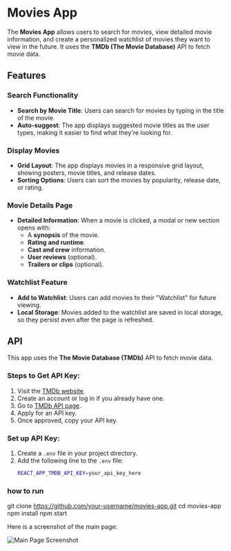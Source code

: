 # Movies App

The **Movies App** allows users to search for movies, view detailed movie information, and create a personalized watchlist of movies they want to view in the future. It uses the **TMDb (The Movie Database)** API to fetch movie data.

## Features

### Search Functionality
- **Search by Movie Title**: Users can search for movies by typing in the title of the movie.
- **Auto-suggest**: The app displays suggested movie titles as the user types, making it easier to find what they're looking for.

### Display Movies
- **Grid Layout**: The app displays movies in a responsive grid layout, showing posters, movie titles, and release dates.
- **Sorting Options**: Users can sort the movies by popularity, release date, or rating.

### Movie Details Page
- **Detailed Information**: When a movie is clicked, a modal or new section opens with:
  - A **synopsis** of the movie.
  - **Rating and runtime**.
  - **Cast and crew** information.
  - **User reviews** (optional).
  - **Trailers or clips** (optional).

### Watchlist Feature
- **Add to Watchlist**: Users can add movies to their "Watchlist" for future viewing.
- **Local Storage**: Movies added to the watchlist are saved in local storage, so they persist even after the page is refreshed.

## API

This app uses the **The Movie Database (TMDb)** API to fetch movie data.

### Steps to Get API Key:
1. Visit the [TMDb website](https://www.themoviedb.org/).
2. Create an account or log in if you already have one.
3. Go to [TMDb API page](https://www.themoviedb.org/settings/api).
4. Apply for an API key.
5. Once approved, copy your API key.

### Set up API Key:
1. Create a `.env` file in your project directory.
2. Add the following line to the `.env` file:
   ```bash
   REACT_APP_TMDB_API_KEY=your_api_key_here

### how to run
git clone https://github.com/your-username/movies-app.git
cd movies-app
npm install
npm start

Here is a screenshot of the main page:

![Main Page Screenshot](src/shared/ass/image.png)
